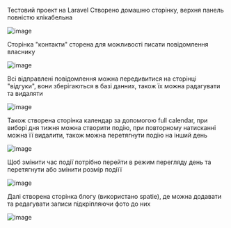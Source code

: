 Тестовий проект на Laravel
Створено домашню сторінку, верхня панель повністю клікабельна

![image](https://user-images.githubusercontent.com/33368867/191670389-fe954fc0-efb4-47be-9d41-779b97a55adc.png)

Сторінка "контакти" сторена для можливості писати повідомлення власнику

![image](https://user-images.githubusercontent.com/33368867/191670642-bdf98872-ed4e-4b5d-be55-a02b9e761db7.png)

Всі відправлені повідомлення можна передивитися на сторінці "відгуки", вони зберігаються в базі данних, також їх можна радагувати та видаляти

![image](https://user-images.githubusercontent.com/33368867/191670800-d09978d1-79b6-4ed3-98d0-288e9f546056.png)

Також створена сторінка календар за допомогою full calendar, при виборі дня тижня можна створити подію, при повторному натисканні можна її видалити, також можна перетягнути подію на інший день

![image](https://user-images.githubusercontent.com/33368867/191671300-1d2ebafc-685c-4f81-8aa6-bfa093ca13e4.png)

Щоб змінити час події потрібно перейти в режим перегляду день та перетягнути або змінити розмір подіїї

![image](https://user-images.githubusercontent.com/33368867/191671657-c64b3cba-bc53-4365-b52c-45336ada289f.png)

Далі створена сторінка блогу (використано spatie), де можна додавати та редагувати записи підкріпляючи фото до них

![image](https://user-images.githubusercontent.com/33368867/191672107-f1b5dc80-2845-46dc-85a6-fc753ee19b38.png)
